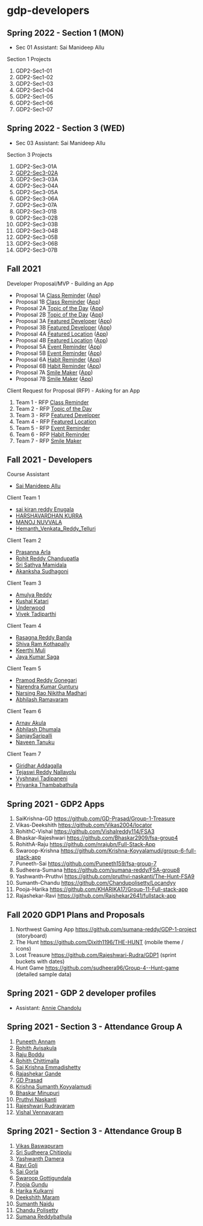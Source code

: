 # gdp-developers

## Spring 2022 - Section 1 (MON)

- Sec 01 Assistant: Sai Manideep Allu

Section 1 Projects

1. GDP2-Sec1-01
2. GDP2-Sec1-02
3. GDP2-Sec1-03
4. GDP2-Sec1-04
5. GDP2-Sec1-05
6. GDP2-Sec1-06
7. GDP2-Sec1-07

## Spring 2022 - Section 3 (WED)

- Sec 03 Assistant: Sai Manideep Allu

Section 3 Projects

1. GDP2-Sec3-01A
2. [GDP2-Sec3-02A](https://github.com/AkankshaSudhagoni/Notify-MyHabit)
3. GDP2-Sec3-03A
4. GDP2-Sec3-04A
5. GDP2-Sec3-05A
6. GDP2-Sec3-06A
7. GDP2-Sec3-07A
8. GDP2-Sec3-01B
9. GDP2-Sec3-02B
10. GDP2-Sec3-03B
11. GDP2-Sec3-04B
12. GDP2-Sec3-05B
13. GDP2-Sec3-06B
14. GDP2-Sec3-07B

## Fall 2021

Developer Proposal/MVP - Building an App

* Proposal 1A [Class Reminder](https://github.com/TejaswiNallavolu/angular-app-heroku) ([App](https://class-reminder-app.herokuapp.com/))
* Proposal 1B [Class Reminder](https://github.com/giridhar196/classReminder) ([App](http://classreminder.somee.com/Home/ShowPrimaryEvent))
* Proposal 2A [Topic of the Day](https://github.com/Sanjay-13/Topic-of-the-Day-2A) ([App](https://herokuangtopic.herokuapp.com/home))
* Proposal 2B [Topic of the Day](https://github.com/NaveenTanuku/Topic-of-the-Day-2B) ([App](https://topicoftheday.herokuapp.com/))
* Proposal 3A [Featured Developer](https://github.com/shivaramkothapally/featured-developers-proposal) ([App](https://featureddeveloper.herokuapp.com/#/))
* Proposal 3B [Featured Developer](https://github.com/KeerthiMuli/Featured-Developer-ThreeB-FrontEnd) ([App](https://featureddevelopers3bfrontend.herokuapp.com/#/home))
* Proposal 4A [Featured Location](https://github.com/AbhiRam0099/gdp) ([App](https://featurelocation.herokuapp.com/))
* Proposal 4B [Featured Location](https://github.com/pramod096/Featured-Location) ([App](https://maryville-guide.herokuapp.com/))
* Proposal 5A [Event Reminder](https://github.com/vivektadiparthi/BearcatE) ([App](https://bearcatevent.herokuapp.com/))
* Proposal 5B [Event Reminder](https://github.com/akhilmallepally/bearcat-events) ([App](https://bearcatevents.herokuapp.com/))
* Proposal 6A [Habit Reminder](https://github.com/Rohitreddz/habit-remainder-client.git) ([App](https://habit-remainder-client.herokuapp.com/))
* Proposal 6B [Habit Reminder](https://github.com/srisathyamamidala/habitreminder) ([App](https://habit--reminder.herokuapp.com/))
* Proposal 7A [Smile Maker](https://github.com/harshakurra123/Smile-Maker) ([App](https://smilemakerheroku.herokuapp.com/))
* Proposal 7B [Smile Maker](https://github.com/manojnuvvala/smile_maker_proposal) ([App](https://smile-maker.herokuapp.com/))

Client Request for Proposal (RFP) - Asking for an App

1. Team 1 - RFP [Class Reminder](https://github.com/harshakurra123/ClassRemainder)
2. Team 2 - RFP [Topic of the Day](https://github.com/Rohitreddz/Topic-of-the-Day)
3. Team 3 - RFP [Featured Developer](https://github.com/akhilmallepally/featured-developers/)
4. Team 4 - RFP [Featured Location](https://github.com/KeerthiMuli/featured-locations)
5. Team 5 - RFP [Event Reminder](https://github.com/pramod096/Bearcat-Events)
6. Team 6 - RFP [Habit Reminder](https://github.com/NaveenTanuku/HabitReminder)
7. Team 7 - RFP [Smile Maker](https://github.com/giridhar196/smile-maker)

## Fall 2021 - Developers

Course Assistant

* [Sai Manideep Allu](https://github.com/saimanideepallu)

Client Team 1

* [sai kiran reddy Enugala](https://github.com/saikiranreddyenugala)
* [HARSHAVARDHAN KURRA](https://github.com/harshakurra123)
* [MANOJ NUVVALA](https://github.com/manojnuvvala)
* [Hemanth_Venkata_Reddy_Telluri](https://github.com/hemanth8056)

Client Team 2

* [Prasanna Arla](https://github.com/PRASANNAARLA)
* [Rohit Reddy Chandupatla](https://github.com/Rohitreddz)
* [Sri Sathya Mamidala](https://github.com/srisathyamamidala)
* [Akanksha Sudhagoni](https://github.com/S542046)

Client Team 3

* [Amulya Reddy](https://github.com/amulyareddybaddam)
* [Kushal Katari](https://github.com/kushalkatari)
* [Underwood](https://github.com/akhilmallepally)
* [Vivek Tadiparthi](https://github.com/vivektadiparthi)

Client Team 4

* [Rasagna Reddy Banda](https://github.com/Rasagna0409/)
* [Shiva Ram Kothapally](https://github.com/shivaramkothapally)
* [Keerthi Muli](https://github.com/KeerthiMuli)
* [Jaya Kumar Saga](https://github.com/sagajayakumar)

Client Team 5

* [Pramod Reddy Gonegari](https://github.com/pramod096)
* [Narendra Kumar Gunturu](https://github.com/Narendra-kumar-Gunturu)
* [Narsing Rao Nikitha Madhari](https://github.com/NikithaMN-05)
* [Abhilash Ramavaram](https://github.com/AbhiRam0099)

Client Team 6

* [Arnav Akula](https://github.com/Arnavakula7474)
* [Abhilash Dhumala](https://github.com/Abhilash15)
* [SanjaySaripalli](https://github.com/sanjay-13)
* [Naveen Tanuku](https://github.com/NaveenTanuku)

Client Team 7

* [Giridhar Addagalla](https://github.com/giridhar196/giridhar196)
* [Tejaswi Reddy Nallavolu](https://github.com/tejaswinallavolu)
* [Vyshnavi Tadipaneni](https://github.com/vyshnavi1996)
* [Priyanka Thambabathula](https://github.com/Priyanka1818/Priyanka1818)

## Spring 2021 - GDP2 Apps

1. SaiKrishna-GD <https://github.com/GD-Prasad/Group-1-Treasure>
2. Vikas-Deekshith    <https://github.com/Vikas2004/locator>
3. RohithC-Vishal  <https://github.com/Vishalreddy114/FSA3> 
4. Bhaskar-Rajeshwari   <https://github.com/Bhaskar2909/fsa-group4> 
5. RohithA-Raju  <https://github.com/nrajubn/Full-Stack-App> 
6. Swaroop-Krishna  <https://github.com/Krishna-Koyyalamudi/group-6-full-stack-app> 
7. Puneeth-Sai   <https://github.com/Puneeth159/fsa-group-7> 
8. Sudheera-Sumana  <https://github.com/sumana-reddy/FSA-group8> 
9. Yashwanth-Pruthvi  <https://github.com/pruthvi-naskanti/The-Hunt-FSA9> 
10. Sumanth-Chandu  <https://github.com/Chandupolisetty/Locandyy> 
11. Pooja-Harika <https://github.com/KHARIKA17/Group-11-Full-stack-app> 
12. Rajashekar-Ravi  <https://github.com/Rajshekar2641/fullstack-app>

## Fall 2020 GDP1 Plans and Proposals

1. Northwest Gaming App https://github.com/sumana-reddy/GDP-1-project (storyboard)
1. The Hunt https://github.com/Dixith1196/THE-HUNT (mobile theme / icons)
3. Lost Treasure https://github.com/Rajeshwari-Rudra/GDP1 (sprint buckets with dates)
4. Hunt Game https://github.com/sudheera96/Group-4--Hunt-game (detailed sample data)

## Spring 2021 - GDP 2 developer profiles

- Assistant: [Annie Chandolu](https://github.com/annie0sc)

## Spring 2021 - Section 3 - Attendance Group A

1. [Puneeth Annam](https://github.com/Puneeth159)
1. [Rohith Avisakula](https://github.com/Avisakula123)
1. [Raju Boddu](https://github.com/nrajubn)
1. [Rohith Chittimalla](https://github.com/rohith0696)
1. [Sai Krishna Emmadishetty](https://github.com/Saikrishna1545/about_me)
1. [Rajashekar Gande](https://github.com/Rajshekar2641)
1. [GD Prasad](https://github.com/GD-Prasad)
1. [Krishna Sumanth Koyyalamudi](https://github.com/Krishna-Koyyalamudi)
1. [Bhaskar Minupuri]()
1. [Pruthvi Naskanti](https://github.com/pruthvi-naskanti)
1. [Rajeshwari Rudravaram](https://github.com/Rajeshwari-Rudra)
1. [Vishal Vennavaram](https://github.com/VISHALREDDY114)

## Spring 2021 - Section 3 - Attendance Group B

1. [Vikas Baswapuram](https://github.com/Vikas2004)
1. [Sri Sudheera Chitipolu](https://github.com/sudheera96)
1. [Yashwanth Damera](https://github.com/Yashwanth-Damera)
1. [Ravi Goli](https://github.com/Ravichanderreddy-goli)
1. [Sai Gorla](https://github.com/SaiGorla)
1. [Swaroop Gottigundala](https://github.com/SwaroopReddyGottigundala)
1. [Pooja Gundu](https://github.com/GUNDUPOOJA)
1. [Harika Kulkarni](https://github.com/KHARIKA17)
1. [Deekshith Maram](https://github.com/Dixith1196)
1. [Sumanth Naidu](https://github.com/sumanthreddy1233/sumanthreddy1233/blob/main/README.md)
1. [Chandu Polisetty](https://github.com/Chandupolisetty)
1. [Sumana Reddybathula](https://github.com/sumana-reddy)
